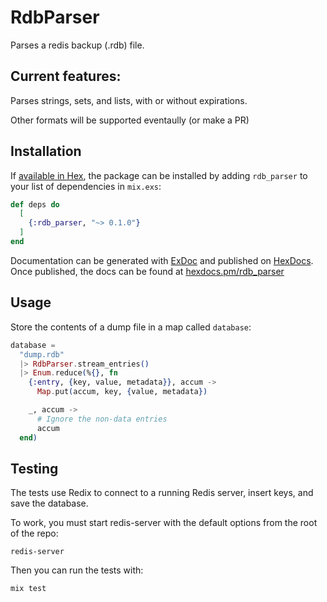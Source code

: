 # RdbParser

Parses a redis backup (.rdb) file.

## Current features:

Parses strings, sets, and lists, with or without expirations.

Other formats will be supported eventaully (or make a PR)

## Installation

If [available in Hex](https://hex.pm/docs/publish), the package can be installed
by adding `rdb_parser` to your list of dependencies in `mix.exs`:

```elixir
def deps do
  [
    {:rdb_parser, "~> 0.1.0"}
  ]
end
```

Documentation can be generated with [ExDoc](https://github.com/elixir-lang/ex_doc)
and published on [HexDocs](https://hexdocs.pm). Once published, the docs can
be found at [hexdocs.pm/rdb_parser](https://hexdocs.pm/rdb_parser)

## Usage

Store the contents of a dump file in a map called `database`:

```elixir
database =
  "dump.rdb"
  |> RdbParser.stream_entries()
  |> Enum.reduce(%{}, fn
    {:entry, {key, value, metadata}}, accum ->
      Map.put(accum, key, {value, metadata})

    _, accum ->
      # Ignore the non-data entries
      accum
  end)
```

## Testing

The tests use Redix to connect to a running Redis server, insert keys, and save the database.

To work, you must start redis-server with the default options from the root of the repo:
```
redis-server
```

Then you can run the tests with:
```
mix test
```
